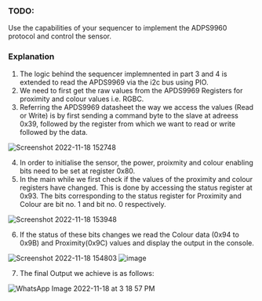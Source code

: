 
### TODO:

Use the capabilities of your sequencer to implement the ADPS9960 protocol and control the sensor.

### Explanation 
1. The logic behind the sequencer implemnented in part 3 and 4 is extended to read the APDS9969  via the i2c bus using PIO.
2. We need to first get the raw values from the APDS9969 Registers for proximity and colour values i.e. RGBC.
3. Referring the APDS9969 datasheet the way we access the values (Read or Write) is by first sending a command byte to the slave at adreess 0x39, followed by the register from which we want to read or write followed by the data.

![Screenshot 2022-11-18 152748](https://user-images.githubusercontent.com/114267693/202796907-eccbeaef-b48b-4612-8a43-386ac9344850.png)

4. In order to initialise the sensor, the power, proixmity and colour enabling bits need to be set at register 0x80.
5. In the main while we first check if the values of the proximity and colour registers have changed. This is done by accessing the status register at 0x93. The bits corresponding to the status register for Proximity and Colour are bit no. 1 and bit no. 0 respectively.

![Screenshot 2022-11-18 153948](https://user-images.githubusercontent.com/114267693/202798670-b086d270-a4d1-4f05-920f-babaed5a859e.png)

6. If the status of these bits changes we read the Colour data (0x94 to 0x9B) and Proximity(0x9C) values and display the output in the console. 

![Screenshot 2022-11-18 154803](https://user-images.githubusercontent.com/114267693/202799710-808f16df-aedc-4591-9085-bd978fa28238.png)
![image](https://user-images.githubusercontent.com/114267693/202799826-1bbe31e4-e395-43d1-9cd2-6e9f297dde9b.png)

7. The final Output we achieve is as follows:

![WhatsApp Image 2022-11-18 at 3 18 57 PM](https://user-images.githubusercontent.com/114267693/202800216-24bd1b1b-14c2-4e6f-870b-2eb24a4e7d7c.jpeg)
